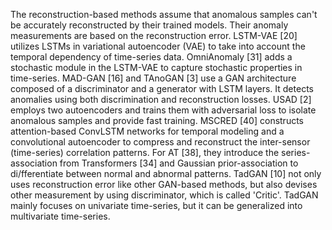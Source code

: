 The reconstruction-based methods assume that anomalous samples can't be accurately reconstructed by their trained models. Their anomaly measurements are based on the reconstruction error. LSTM-VAE [20] utilizes LSTMs in variational autoencoder (VAE) to take into account the temporal dependency of time-series data. OmniAnomaly [31] adds a stochastic module in the LSTM-VAE to capture stochastic properties in time-series. MAD-GAN [16] and TAnoGAN [3] use a GAN architecture composed of a discriminator and a generator with LSTM layers. It detects anomalies using both discrimination and reconstruction losses. USAD [2] employs two autoencoders and trains them with adversarial loss to isolate anomalous samples and provide fast training. MSCRED [40] constructs attention-based ConvLSTM networks for temporal modeling and a convolutional autoencoder to compress and reconstruct the inter-sensor (time-series) correlation patterns. For AT [38], they introduce the series-association from Transformers [34] and Gaussian prior-association to di/fferentiate between normal and abnormal patterns. TadGAN [10] not only uses reconstruction error like other GAN-based methods, but also devises other measurement by using discriminator, which is called 'Critic'. TadGAN mainly focuses on univariate time-series, but it can be generalized into multivariate time-series.